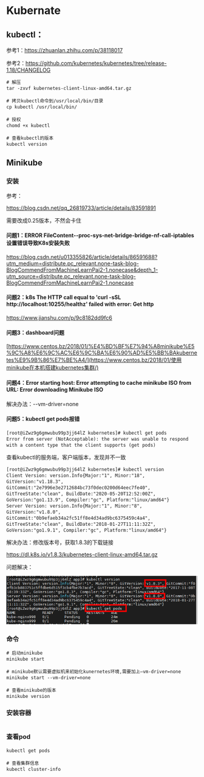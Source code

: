 # Kubernate

## kubectl：

参考1：https://zhuanlan.zhihu.com/p/38118017

参考2：https://github.com/kubernetes/kubernetes/tree/release-1.18/CHANGELOG

```
# 解压
tar -zxvf kubernetes-client-linux-amd64.tar.gz

# 拷贝kubectl命令到/usr/local/bin/目录
cp kubectl /usr/local/bin/

# 授权
chomd +x kubectl

# 查看kubectl的版本
kubectl version
```



## Minikube

### 安装

参考：

https://blog.csdn.net/qq_26819733/article/details/83591891

需要改成0.25版本，不然会卡住

#### 问题1：ERROR FileContent--proc-sys-net-bridge-bridge-nf-call-iptables 设置错误导致K8s安装失败

https://blog.csdn.net/u013355826/article/details/86591688?utm_medium=distribute.pc_relevant.none-task-blog-BlogCommendFromMachineLearnPai2-1.nonecase&depth_1-utm_source=distribute.pc_relevant.none-task-blog-BlogCommendFromMachineLearnPai2-1.nonecase



#### 问题2：**k8s The HTTP call equal to 'curl -sSL http://localhost:10255/healthz' failed with error: Get http**

https://www.jianshu.com/p/9c8182dd9fc6

#### 问题3：dashboard问题

[https://www.centos.bz/2018/01/%E4%BD%BF%E7%94%A8minikube%E5%9C%A8%E6%9C%AC%E6%9C%BA%E6%90%AD%E5%BB%BAkubernetes%E9%9B%86%E7%BE%A4/](https://www.centos.bz/2018/01/使用minikube在本机搭建kubernetes集群/)

#### 问题4：Error starting host: Error attempting to cache minikube ISO from URL: Error downloading Minikube ISO

解决办法：--vm-driver=none

#### 问题5：kubectl get pods报错

```
[root@iZwz9g6gmwubu99p3jj64lZ kubernetes]# kubectl get pods
Error from server (NotAcceptable): the server was unable to respond with a content type that the client supports (get pods)

```

查看kubectl的服务端，客户端版本，发现并不一致

```
[root@iZwz9g6gmwubu99p3jj64lZ kubernetes]# kubectl version
Client Version: version.Info{Major:"1", Minor:"18", GitVersion:"v1.18.3", GitCommit:"2e7996e3e2712684bc73f0dec0200d64eec7fe40", GitTreeState:"clean", BuildDate:"2020-05-20T12:52:00Z", GoVersion:"go1.13.9", Compiler:"gc", Platform:"linux/amd64"}
Server Version: version.Info{Major:"1", Minor:"8", GitVersion:"v1.8.0", GitCommit:"0b9efaeb34a2fc51ff8e4d34ad9bc6375459c4a4", GitTreeState:"clean", BuildDate:"2018-01-27T11:11:32Z", GoVersion:"go1.9.1", Compiler:"gc", Platform:"linux/amd64"}

```

解决办法：修改版本号，获取1.8.3的下载链接

https://dl.k8s.io/v1.8.3/kubernetes-client-linux-amd64.tar.gz

问题解决：

![1590416236951](./k8s.assets/1590416236951.png)

### 命令

```
# 启动minikube
minikube start

# minikube默认需要虚拟机来初始化kunernetes环境,需要加上–vm-driver=none
minikube start --vm-driver=none

# 查看minikube的版本
minikube version
```

### 安装容器

```

```



### 查看pod

```
kubectl get pods

# 查看集群信息
kubectl cluster-info
```

